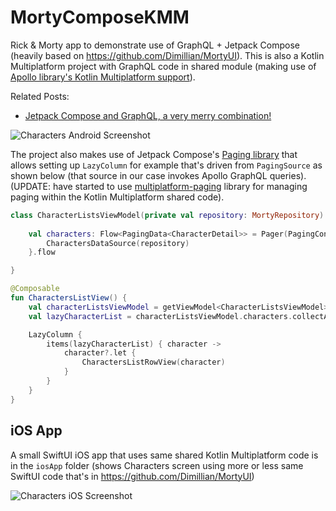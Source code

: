 # MortyComposeKMM

Rick & Morty app to demonstrate use of GraphQL + Jetpack Compose (heavily based on https://github.com/Dimillian/MortyUI).
This is also a Kotlin Multiplatform project with GraphQL code in shared module (making use of [Apollo library's Kotlin Multiplatform support](https://www.apollographql.com/docs/android/essentials/get-started-multiplatform/)).


Related Posts:
* [Jetpack Compose and GraphQL, a very merry combination!](https://johnoreilly.dev/posts/jetpack-compose-graphql/)


![Characters Android Screenshot](/art/characters_screenshot.png?raw=true)


The project also makes use of Jetpack Compose's [Paging library](https://developer.android.com/jetpack/androidx/releases/paging#paging_compose_version_100_2)
that allows setting up `LazyColumn` for example that's driven from `PagingSource` as shown below (that source in our case invokes Apollo GraphQL queries). (UPDATE: have started to use [multiplatform-paging](https://github.com/kuuuurt/multiplatform-paging) library for managing paging within the Kotlin Multiplatform shared code).

```kotlin
class CharacterListsViewModel(private val repository: MortyRepository): ViewModel() {
    
    val characters: Flow<PagingData<CharacterDetail>> = Pager(PagingConfig(pageSize = 20)) {
        CharactersDataSource(repository)
    }.flow

}

@Composable
fun CharactersListView() {
    val characterListsViewModel = getViewModel<CharacterListsViewModel>()
    val lazyCharacterList = characterListsViewModel.characters.collectAsLazyPagingItems()

    LazyColumn {
        items(lazyCharacterList) { character ->
            character?.let {
                CharactersListRowView(character)
            }
        }
    }
}
```


## iOS App

A small SwiftUI iOS app that uses same shared Kotlin Multiplatform code is in the `iosApp` folder
 (shows Characters screen using more or less same SwiftUI code that's in https://github.com/Dimillian/MortyUI)

![Characters iOS Screenshot](/art/characters_screenshot_ios.png?raw=true)
